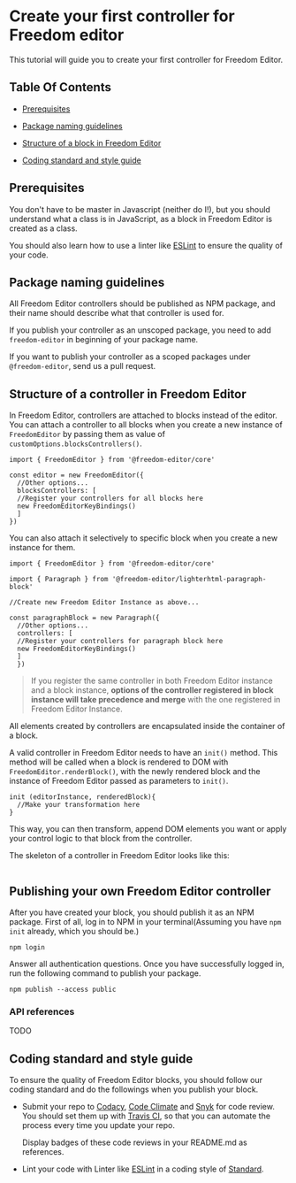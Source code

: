 # Create your first controller for Freedom editor

This tutorial will guide you to create your first controller for Freedom Editor.

## Table Of Contents

- [Prerequisites](#prerequisites)

- [Package naming guidelines](#package-naming-guidelines)

- [Structure of a block in Freedom Editor](#structure-of-a-block-in-freedom-editor)

- [Coding standard and style guide](#coding-standard-and-style-guide)

## Prerequisites

You don't have to be master in Javascript (neither do I!), but you should understand what a class is in JavaScript, as a block in Freedom Editor is created as a class.

You should also learn how to use a linter like [ESLint](https://eslint.org/docs/user-guide/getting-started) to ensure the quality of your code.

## Package naming guidelines

All Freedom Editor controllers should be published as NPM package, and their name should describe what that controller is used for.

If you publish your controller as an unscoped package, you need to add `freedom-editor` in beginning of your package name.

If you want to publish your controller as a scoped packages under `@freedom-editor`, send us a pull request.

## Structure of a controller in Freedom Editor

In Freedom Editor, controllers are attached to blocks instead of the editor. You can attach a controller to all blocks when you create a new instance of `FreedomEditor` by passing them as value of `customOptions.blocksControllers()`.

```
import { FreedomEditor } from '@freedom-editor/core'

const editor = new FreedomEditor({
  //Other options...
  blocksControllers: [
  //Register your controllers for all blocks here
  new FreedomEditorKeyBindings()
  ]
})
```

You can also attach it selectively to specific block when you create a new instance for them.

```
import { FreedomEditor } from '@freedom-editor/core'

import { Paragraph } from '@freedom-editor/lighterhtml-paragraph-block'

//Create new Freedom Editor Instance as above...

const paragraphBlock = new Paragraph({
  //Other options...
  controllers: [
  //Register your controllers for paragraph block here
  new FreedomEditorKeyBindings()
  ]
  })
```

> If you register the same controller in both Freedom Editor instance and a block instance, **options of the controller registered in block instance will take precedence and merge** with the one registered in Freedom Editor Instance.

All elements created by controllers are encapsulated inside the container of a block.

A valid controller in Freedom Editor needs to have an `init()` method. This method will be called when a block is rendered to DOM with `FreedomEditor.renderBlock()`, with the newly rendered block and the instance of Freedom Editor passed as parameters to `init()`.

```
init (editorInstance, renderedBlock){
  //Make your transformation here
}
```

This way, you can then transform, append DOM elements you want or apply your control logic to that block from the controller.

The skeleton of a controller in Freedom Editor looks like this:

```

```

## Publishing your own Freedom Editor controller

After you have created your block, you should publish it as an NPM package. First of all, log in to NPM in your terminal(Assuming you have `npm init` already, which you should be.)

```
npm login
```

Answer all authentication questions. Once you have successfully logged in, run the following command to publish your package.

```
npm publish --access public
```

### API references

TODO

## Coding standard and style guide

To ensure the quality of Freedom Editor blocks, you should follow our coding standard and do the followings when you publish your block.

- Submit your repo to [Codacy](https://app.codacy.com/), [Code Climate](https://codeclimate.com/) and [Snyk](https://app.snyk.io/) for code review. You should set them up with [Travis CI](https://travis-ci.com/), so that you can automate the process every time you update your repo.

  Display badges of these code reviews in your README.md as references.

- Lint your code with Linter like [ESLint](https://eslint.org/docs/user-guide/getting-started) in a coding style of [Standard](https://www.npmjs.com/package/eslint-config-standard).
